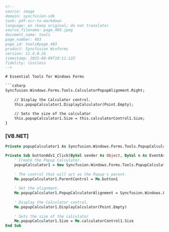 ```html
<!-- 
source: image
domain: syncfusion-sdk
task: pdf-ocr-to-markdown
language: en (keep original; do not translate)
source_filename: page_403.jpeg
document_name: tools
page_number: 403
page_id: tools#page_403
product: Syncfusion Winforms
version: 11.4.0.26
timestamp: 2025-08-09T10:11:12Z
fidelity: lossless
-->

# Essential Tools for Windows Forms

```csharp
Syncfusion.Windows.Forms.Tools.CalculatorPopupAlignment.Right;
    
    // Display the Calculator control.
    this.popupCalculator1.DisplayCalculator(Point.Empty);
    
    // Sets the size of the calculator
    this.popupCalculator1.Size = this.calculatorControl1.Size;
}
```

### [VB.NET]

```vb
Private popupCalculator1 As Syncfusion.Windows.Forms.Tools.PopupCalculator

Private Sub buttonAdv1_Click(ByVal sender As Object, ByVal e As EventArgs)
    ' Create the Popup Calculator.
    popupCalculator1 = New Syncfusion.Windows.Forms.Tools.PopupCalculator()
    
    ' The control that will act as the Popup's parent.
    Me.popupCalculator1.ParentControl = Me.button1
    
    ' Set the alignment.
    Me.popupCalculator1.PopupCalculatorAlignment = Syncfusion.Windows.Forms.Tools.CalculatorPopupAlignment.Right
    
    ' Display the Calculator control.
    Me.popupCalculator1.DisplayCalculator(Point.Empty)
    
    ' Sets the size of the calculator
    Me.popupCalculator1.Size = Me.calculatorControl1.Size
End Sub
```

<!-- tags: [SYNCFUSION, WINDOWSFORMS, TOOLS, POPUPCALCULATOR, 11.4.0.26] keywords: [popupcalculator, calculatorpopupalignment, calculatorcontrol, windowforms, syncfusiontools, vb.net, csharp] -->
```